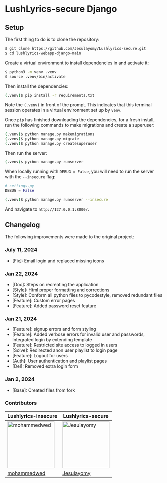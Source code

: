 # LushLyrics-secure Django

## Setup

The first thing to do is to clone the repository:

```sh
$ git clone https://github.com/Jesulayomy/Lushlyrics-secure.git
$ cd lushlyrics-webapp-django-main
```

Create a virtual environment to install dependencies in and activate it:

```sh
$ python3 -m venv .venv
$ source .venv/bin/activate
```

Then install the dependencies:

```sh
(.venv)$ pip install -r requirements.txt
```
Note the `(.venv)` in front of the prompt. This indicates that this terminal
session operates in a virtual environment set up by `venv`.

Once `pip` has finished downloading the dependencies, for a fresh install, run the following commands to make migrations and create a superuser:

```sh
(.venv)$ python manage.py makemigrations
(.venv)$ python manage.py migrate
(.venv)$ python manage.py createsuperuser
```

Then run the server:
```sh
(.venv)$ python manage.py runserver
```

When locally running with `DEBUG = False`, you will need to run the server with the `--insecure` flag:

```python
# settings.py
DEBUG = False
```

```sh
(.venv)$ python manage.py runserver --insecure
``` 

And navigate to `http://127.0.0.1:8000/`.


## Changelog

The following improvements were made to the original project:

### July 11, 2024
- [Fix]: Email login and replaced missing icons 

### Jan 22, 2024
- [Doc]: Steps on recreating the application
- [Style]: Html proper formatting and corrections
- [Style]: Conform all python files to pycodestyle, removed redundant files
- [Feature]: Custom error pages
- [Feature]: Added password reset feature

### Jan 21, 2024
- [Feature]: signup errors and form styling
- [Feature]: Added verbose errors for invalid user and passwords, Integrated login by extending template
- [Feature]: Restricted site access to logged in users
- [Solve]: Redirected anon user playlist to login page
- [Feature]: Logout for users
- [Auth]: User authentication and playlist pages
- [Del]: Removed extra login form

### Jan 2, 2024
- [Base]: Created files from fork


### Contributors

|                                 Lushlyrics-insecure                                            |                                     Lushlyrics-secure                                                |
| ---------------------------------------------------------------------------------------------- | ---------------------------------------------------------------------------------------------------- |
| <img src="https://avatars.githubusercontent.com/u/81207056?v=4" alt="mohammedwed" width="150px"> | <img src="https://avatars.githubusercontent.com/u/113533393?s=96&v=4" alt="Jesulayomy" width="150px"> |
| [mohammedwed](https://github.com/mohammedwed)                                                      | [Jesulayomy](https://github.com/Jesulayomy)                                                          |

